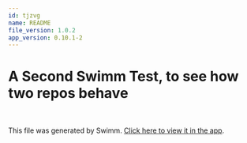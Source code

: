 ```yaml
---
id: tjzvg
name: README
file_version: 1.0.2
app_version: 0.10.1-2
---
```


# A Second Swimm Test, to see how two repos behave

<br/>

This file was generated by Swimm. [Click here to view it in the app](https://app.swimm.io/repos/Z2l0aHViJTNBJTNBc3dpbW1fdGVzdF8yJTNBJTNBam9lYmluZ2hhbS13aw==/docs/tjzvg).